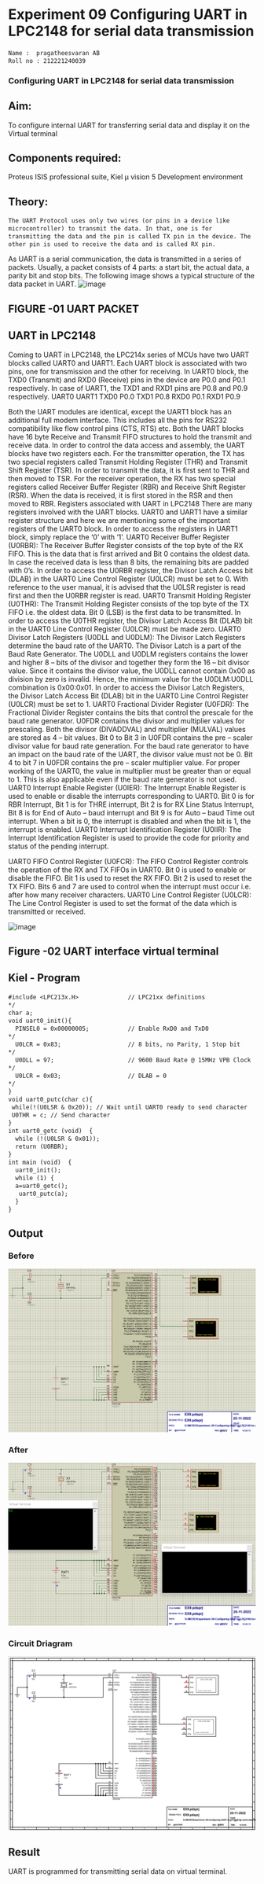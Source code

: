 # Experiment 09 Configuring UART in LPC2148 for serial data transmission
```
Name :	pragatheesvaran AB
Roll no : 212221240039
```
### Configuring UART in LPC2148 for serial data transmission 

## Aim: 
To configure internal UART for transferring serial data and display it on the Virtual terminal  
## Components required: 
Proteus ISIS professional suite, Kiel μ vision 5 Development environment 
## Theory: 
	The UART Protocol uses only two wires (or pins in a device like microcontroller) to transmit the data. In that, one is for transmitting the data and the pin is called TX pin in the device. The other pin is used to receive the data and is called RX pin.
As UART is a serial communication, the data is transmitted in a series of packets. Usually, a packet consists of 4 parts: a start bit, the actual data, a parity bit and stop bits. The following image shows a typical structure of the data packet in UART.
![image](https://user-images.githubusercontent.com/36288975/203727146-383ce4b4-677b-44c3-bb13-a9e203950760.png)
## FIGURE -01 UART PACKET 


## UART in LPC2148
Coming to UART in LPC2148, the LPC214x series of MCUs have two UART blocks called UART0 and UART1. Each UART block is associated with two pins, one for transmission and the other for receiving.
In UART0 block, the TXD0 (Transmit) and RXD0 (Receive) pins in the device are P0.0 and P0.1 respectively. In case of UART1, the TXD1 and RXD1 pins are P0.8 and P0.9 respectively.
UART0	UART1
TXD0	P0.0	TXD1	P0.8
RXD0	P0.1	RXD1	P0.9


Both the UART modules are identical, except the UART1 block has an additional full modem interface. This includes all the pins for RS232 compatibility like flow control pins (CTS, RTS) etc.
Both the UART blocks have 16 byte Receive and Transmit FIFO structures to hold the transmit and receive data. In order to control the data access and assembly, the UART blocks have two registers each.
For the transmitter operation, the TX has two special registers called Transmit Holding Register (THR) and Transmit Shift Register (TSR). In order to transmit the data, it is first sent to THR and then moved to TSR.
For the receiver operation, the RX has two special registers called Receiver Buffer Register (RBR) and Receive Shift Register (RSR). When the data is received, it is first stored in the RSR and then moved to RBR.
Registers associated with UART in LPC2148
There are many registers involved with the UART blocks. UART0 and UART1 have a similar register structure and here we are mentioning some of the important registers of the UART0 block. In order to access the registers in UART1 block, simply replace the ‘0’ with ‘1’.
UART0 Receiver Buffer Register (U0RBR): The Receiver Buffer Register consists of the top byte of the RX FIFO. This is the data that is first arrived and Bit 0 contains the oldest data. In case the received data is less than 8 bits, the remaining bits are padded with 0’s. In order to access the U0RBR register, the Divisor Latch Access bit (DLAB) in the UART0 Line Control Register (U0LCR) must be set to 0. With reference to the user manual, it is advised that the U0LSR register is read first and then the U0RBR register is read.
UART0 Transmit Holding Register (U0THR): The Transmit Holding Register consists of the top byte of the TX FIFO i.e. the oldest data. Bit 0 (LSB) is the first data to be transmitted. In order to access the U0THR register, the Divisor Latch Access Bit (DLAB) bit in the UART0 Line Control Register (U0LCR) must be made zero.
UART0 Divisor Latch Registers (U0DLL and U0DLM): The Divisor Latch Registers determine the baud rate of the UART0. The Divisor Latch is a part of the Baud Rate Generator. The U0DLL and U0DLM registers contains the lower and higher 8 – bits of the divisor and together they form the 16 – bit divisor value. Since it contains the divisor value, the U0DLL cannot contain 0x00 as division by zero is invalid. Hence, the minimum value for the U0DLM:U0DLL combination is 0x00:0x01. In order to access the Divisor Latch Registers, the Divisor Latch Access Bit (DLAB) bit in the UART0 Line Control Register (U0LCR) must be set to 1.
UART0 Fractional Divider Register (U0FDR): The Fractional Divider Register contains the bits that control the prescale for the baud rate generator. U0FDR contains the divisor and multiplier values for prescaling. Both the divisor (DIVADDVAL) and multiplier (MULVAL) values are stored as 4 – bit values. Bit 0 to Bit 3 in U0FDR contains the pre – scaler divisor value for baud rate generation. For the baud rate generator to have an impact on the baud rate of the UART, the divisor value must not be 0. Bit 4 to bit 7 in U0FDR contains the pre – scaler multiplier value. For proper working of the UART0, the value in multiplier must be greater than or equal to 1. This is also applicable even if the baud rate generator is not used.
UART0 Interrupt Enable Register (U0IER): The Interrupt Enable Register is used to enable or disable the interrupts corresponding to UART0. Bit 0 is for RBR Interrupt, Bit 1 is for THRE interrupt, Bit 2 is for RX Line Status Interrupt, Bit 8 is for End of Auto – baud interrupt and Bit 9 is for Auto – baud Time out interrupt. When a bit is 0, the interrupt is disabled and when the bit is 1, the interrupt is enabled.
UART0 Interrupt Identification Register (U0IIR): The Interrupt Identification Register is used to provide the code for priority and status of the pending interrupt.

UART0 FIFO Control Register (U0FCR): The FIFO Control Register controls the operation of the RX and TX FIFOs in UART0. Bit 0 is used to enable or disable the FIFO. Bit 1 is used to reset the RX FIFO. Bit 2 is used to reset the TX FIFO. Bits 6 and 7 are used to control when the interrupt must occur i.e. after how many receiver characters.
UART0 Line Control Register (U0LCR): The Line Control Register is used to set the format of the data which is transmitted or received.


![image](https://user-images.githubusercontent.com/36288975/203729175-35823e84-cdad-4cd2-8334-2a7477de528f.png)

## Figure -02 UART interface virtual terminal

## Kiel - Program 
```
#include <LPC213x.H>              // LPC21xx definitions                      */
char a;
void uart0_init(){
  PINSEL0 = 0x00000005;           // Enable RxD0 and TxD0                     */
  U0LCR = 0x83;                   // 8 bits, no Parity, 1 Stop bit            */
  U0DLL = 97;                     // 9600 Baud Rate @ 15MHz VPB Clock         */
  U0LCR = 0x03;                   // DLAB = 0                                 */
}
void uart0_putc(char c){
 while(!(U0LSR & 0x20)); // Wait until UART0 ready to send character  
 U0THR = c; // Send character
}
int uart0_getc (void)  {                     
  while (!(U0LSR & 0x01));
  return (U0RBR);
}
int main (void)  {                
  uart0_init();      
  while (1) {                          
  a=uart0_getc();
   uart0_putc(a);
  }                               
}

```
## Output
### Before
![out](p1.png)

### After 
![out](p2.png)

### Circuit Driagram
![out](3.png)

## Result
UART is programmed for transmitting serial data on virtual terminal.

